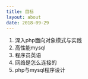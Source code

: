 ```yaml
---
title: 目标
layout: about
date: 2018-09-29
---
```


1. 深入php面向对象模式与实践
2. 高性能mysql
3. 程序员英语
4. 网络是怎么连接的
5. php与mysql程序设计
